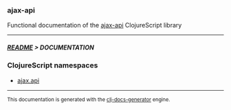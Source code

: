 
### ajax-api

Functional documentation of the [ajax-api](https://github.com/bithandshake/ajax-api) ClojureScript library

---



##### [README](../README.md) > DOCUMENTATION

### ClojureScript namespaces

* [ajax.api](cljs/ajax/API.md)

---

<sub>This documentation is generated with the [clj-docs-generator](https://github.com/bithandshake/clj-docs-generator) engine.</sub>

